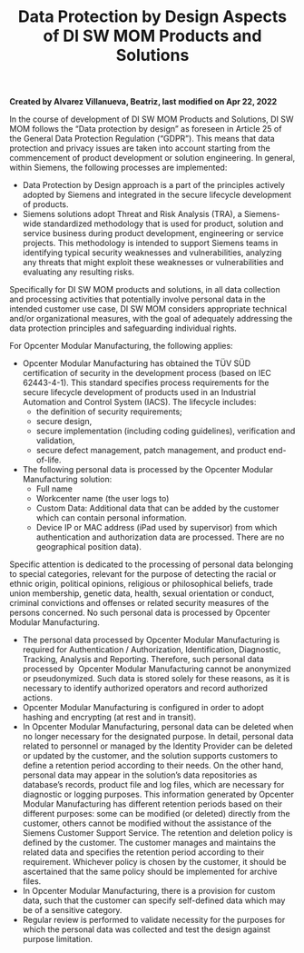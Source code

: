 ﻿---
title: "Data Protection by Design Aspects of DI SW MOM Products and Solutions"
url: /customer-doc/opcenter-modular-manufacturing-documentation-home/opcenter-modular-manufacturing-security-concept/security-in-the-cloud-environment/data-privacy/data-protection-by-design-aspects-of-di-sw-mom-products-and-solutions_145443599/
weight: 1
--- 

**Created by Alvarez Villanueva, Beatriz, last modified on Apr 22, 2022** 


In the course of development of DI SW MOM Products and Solutions, DI SW MOM follows the “Data protection by design” as foreseen in Article 25 of the General Data Protection Regulation (“GDPR”). This means that data protection and privacy issues are taken into account starting from the commencement of product development or solution engineering.
In general, within Siemens, the following processes are implemented:

- Data Protection by Design approach is a part of the principles actively adopted by Siemens and integrated in the secure lifecycle development of products.
- Siemens solutions adopt Threat and Risk Analysis (TRA), a Siemens-wide standardized methodology that is used for product, solution and service business during product development, engineering or service projects. This methodology is intended to support Siemens teams in identifying typical security weaknesses and vulnerabilities, analyzing any threats that might exploit these weaknesses or vulnerabilities and evaluating any resulting risks. 

Specifically for DI SW MOM products and solutions, in all data collection and processing activities that potentially involve personal data in the intended customer use case, DI SW MOM considers appropriate technical and/or organizational measures, with the goal of adequately addressing the data protection principles and safeguarding individual rights.

For Opcenter Modular Manufacturing, the following applies:

- Opcenter Modular Manufacturing has obtained the TÜV SÜD certification of security in the development process (based on IEC 62443-4-1). This standard specifies process requirements for the secure lifecycle development of products used in an Industrial Automation and Control System (IACS). The lifecycle includes:
  - the definition of security requirements;
  - secure design,
  - secure implementation (including coding guidelines), verification and validation,
  - secure defect management, patch management, and product end-of-life.
- The following personal data is processed by the Opcenter Modular Manufacturing solution:
  - Full name
  - Workcenter name (the user logs to)
  - Custom Data: Additional data that can be added by the customer which can contain personal information.
  - Device IP or MAC address (iPad used by supervisor) from which authentication and authorization data are processed. There are no geographical position data).

Specific attention is dedicated to the processing of personal data belonging to special categories, relevant for the purpose of detecting the racial or ethnic origin, political opinions, religious or philosophical beliefs, trade union membership, genetic data, health, sexual orientation or conduct, criminal convictions and offenses or related security measures of the persons concerned. No such personal data is processed by Opcenter Modular Manufacturing.

- The personal data processed by Opcenter Modular Manufacturing is required for Authentication / Authorization, Identification, Diagnostic, Tracking, Analysis and Reporting. Therefore, such personal data processed by  Opcenter Modular Manufacturing cannot be anonymized or pseudonymized. Such data is stored solely for these reasons, as it is necessary to identify authorized operators and record authorized actions.
- Opcenter Modular Manufacturing is configured in order to adopt hashing and encrypting (at rest and in transit).
- In Opcenter Modular Manufacturing, personal data can be deleted when no longer necessary for the designated purpose. In detail, personal data related to personnel or managed by the Identity Provider can be deleted or updated by the customer, and the solution supports customers to define a retention period according to their needs. On the other hand, personal data may appear in the solution’s data repositories as database’s records, product file and log files, which are necessary for diagnostic or logging purposes. This information generated by Opcenter Modular Manufacturing has different retention periods based on their different purposes: some can be modified (or deleted) directly from the customer, others cannot be modified without the assistance of the Siemens Customer Support Service. The retention and deletion policy is defined by the customer. The customer manages and maintains the related data and specifies the retention period according to their requirement. Whichever policy is chosen by the customer, it should be ascertained that the same policy should be implemented for archive files.
- In Opcenter Modular Manufacturing, there is a provision for custom data, such that the customer can specify self-defined data which may be of a sensitive category.
- Regular review is performed to validate necessity for the purposes for which the personal data was collected and test the design against purpose limitation.
